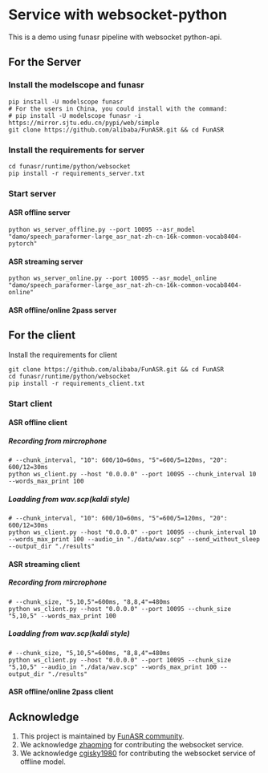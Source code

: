 # Service with websocket-python

This is a demo using funasr pipeline with websocket python-api. 

## For the Server

### Install the modelscope and funasr

```shell
pip install -U modelscope funasr
# For the users in China, you could install with the command:
# pip install -U modelscope funasr -i https://mirror.sjtu.edu.cn/pypi/web/simple
git clone https://github.com/alibaba/FunASR.git && cd FunASR
```

### Install the requirements for server

```shell
cd funasr/runtime/python/websocket
pip install -r requirements_server.txt
```

### Start server
#### ASR offline server
```shell
python ws_server_offline.py --port 10095 --asr_model "damo/speech_paraformer-large_asr_nat-zh-cn-16k-common-vocab8404-pytorch"
```

#### ASR streaming server
```shell
python ws_server_online.py --port 10095 --asr_model_online "damo/speech_paraformer-large_asr_nat-zh-cn-16k-common-vocab8404-online"
```

#### ASR offline/online 2pass server

[//]: # (```shell)

[//]: # (python ws_server_online.py --host "0.0.0.0" --port 10095 --asr_model "damo/speech_paraformer-large_asr_nat-zh-cn-16k-common-vocab8404-pytorch")

[//]: # (```)

## For the client

Install the requirements for client
```shell
git clone https://github.com/alibaba/FunASR.git && cd FunASR
cd funasr/runtime/python/websocket
pip install -r requirements_client.txt
```

### Start client
#### ASR offline client
##### Recording from mircrophone
```shell
# --chunk_interval, "10": 600/10=60ms, "5"=600/5=120ms, "20": 600/12=30ms
python ws_client.py --host "0.0.0.0" --port 10095 --chunk_interval 10 --words_max_print 100
```
##### Loadding from wav.scp(kaldi style)
```shell
# --chunk_interval, "10": 600/10=60ms, "5"=600/5=120ms, "20": 600/12=30ms
python ws_client.py --host "0.0.0.0" --port 10095 --chunk_interval 10 --words_max_print 100 --audio_in "./data/wav.scp" --send_without_sleep --output_dir "./results"
```
#### ASR streaming client
##### Recording from mircrophone
```shell
# --chunk_size, "5,10,5"=600ms, "8,8,4"=480ms
python ws_client.py --host "0.0.0.0" --port 10095 --chunk_size "5,10,5" --words_max_print 100
```
##### Loadding from wav.scp(kaldi style)
```shell
# --chunk_size, "5,10,5"=600ms, "8,8,4"=480ms
python ws_client.py --host "0.0.0.0" --port 10095 --chunk_size "5,10,5" --audio_in "./data/wav.scp" --words_max_print 100 --output_dir "./results"
```

#### ASR offline/online 2pass client

## Acknowledge
1. This project is maintained by [FunASR community](https://github.com/alibaba-damo-academy/FunASR).
2. We acknowledge [zhaoming](https://github.com/zhaomingwork/FunASR/tree/fix_bug_for_python_websocket) for contributing the websocket service.
3. We acknowledge [cgisky1980](https://github.com/cgisky1980/FunASR) for contributing the websocket service of offline model.
